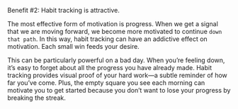 Benefit #2: Habit tracking is attractive.

The most effective form of motivation is progress. When we get a
signal that we are moving forward, we become more motivated to
continue `down that path`. In this way, habit tracking can have an
addictive effect on motivation. Each small win feeds your desire.

This can be particularly powerful on a bad day. When you’re feeling
down, it’s easy to forget about all the progress you have already made.
Habit tracking provides visual proof of your hard work—a subtle
reminder of how far you’ve come. Plus, the empty square you see each
morning can motivate you to get started because you don’t want to
lose your progress by breaking the streak.